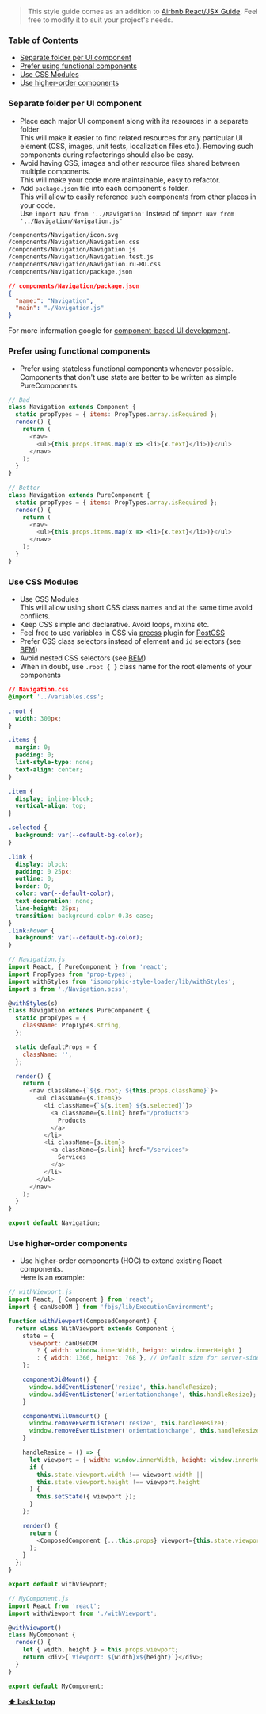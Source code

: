 > This style guide comes as an addition to
> [Airbnb React/JSX Guide](https://github.com/airbnb/javascript/tree/master/react).
> Feel free to modify it to suit your project's needs.

### Table of Contents

* [Separate folder per UI component](#separate-folder-per-ui-component)
* [Prefer using functional components](#prefer-using-functional-components)
* [Use CSS Modules](#use-css-modules)
* [Use higher-order components](#use-higher-order-components)

### Separate folder per UI component

* Place each major UI component along with its resources in a separate folder\
  This will make it easier to find related resources for any particular UI element
  (CSS, images, unit tests, localization files etc.). Removing such components during
  refactorings should also be easy.
* Avoid having CSS, images and other resource files shared between multiple
  components.\
  This will make your code more maintainable, easy to refactor.
* Add `package.json` file into each component's folder.\
  This will allow to easily reference such components from other places in your code.\
  Use `import Nav from '../Navigation'` instead of `import Nav from '../Navigation/Navigation.js'`

```md
/components/Navigation/icon.svg
/components/Navigation/Navigation.css
/components/Navigation/Navigation.js
/components/Navigation/Navigation.test.js
/components/Navigation/Navigation.ru-RU.css
/components/Navigation/package.json
```

```json
// components/Navigation/package.json
{
  "name:": "Navigation",
  "main": "./Navigation.js"
}
```

For more information google for
[component-based UI development](https://google.com/search?q=component-based+ui+development).

### Prefer using functional components

* Prefer using stateless functional components whenever possible.\
  Components that don't use state are better to be written as simple PureComponents.

```js static
// Bad
class Navigation extends Component {
  static propTypes = { items: PropTypes.array.isRequired };
  render() {
    return (
      <nav>
        <ul>{this.props.items.map(x => <li>{x.text}</li>)}</ul>
      </nav>
    );
  }
}

// Better
class Navigation extends PureComponent {
  static propTypes = { items: PropTypes.array.isRequired };
  render() {
    return (
      <nav>
        <ul>{this.props.items.map(x => <li>{x.text}</li>)}</ul>
      </nav>
    );
  }
}
```

### Use CSS Modules

* Use CSS Modules\
  This will allow using short CSS class names and at the same time avoid conflicts.
* Keep CSS simple and declarative. Avoid loops, mixins etc.
* Feel free to use variables in CSS via
  [precss](https://github.com/jonathantneal/precss) plugin for
  [PostCSS](https://github.com/postcss/postcss)
* Prefer CSS class selectors instead of element and `id` selectors (see
  [BEM](https://bem.info/))
* Avoid nested CSS selectors (see [BEM](https://bem.info/))
* When in doubt, use `.root { }` class name for the root elements of your
  components

```css
// Navigation.css
@import '../variables.css';

.root {
  width: 300px;
}

.items {
  margin: 0;
  padding: 0;
  list-style-type: none;
  text-align: center;
}

.item {
  display: inline-block;
  vertical-align: top;
}

.selected {
  background: var(--default-bg-color);
}

.link {
  display: block;
  padding: 0 25px;
  outline: 0;
  border: 0;
  color: var(--default-color);
  text-decoration: none;
  line-height: 25px;
  transition: background-color 0.3s ease;
}
.link:hover {
  background: var(--default-bg-color);
}
```

```js static
// Navigation.js
import React, { PureComponent } from 'react';
import PropTypes from 'prop-types';
import withStyles from 'isomorphic-style-loader/lib/withStyles';
import s from './Navigation.scss';

@withStyles(s)
class Navigation extends PureComponent {
  static propTypes = {
    className: PropTypes.string,
  };

  static defaultProps = {
    className: '',
  };

  render() {
    return (
      <nav className={`${s.root} ${this.props.className}`}>
        <ul className={s.items}>
          <li className={`${s.item} ${s.selected}`}>
            <a className={s.link} href="/products">
              Products
            </a>
          </li>
          <li className={s.item}>
            <a className={s.link} href="/services">
              Services
            </a>
          </li>
        </ul>
      </nav>
    );
  }
}

export default Navigation;
```

### Use higher-order components

* Use higher-order components (HOC) to extend existing React components.\
  Here is an example:

```js static
// withViewport.js
import React, { Component } from 'react';
import { canUseDOM } from 'fbjs/lib/ExecutionEnvironment';

function withViewport(ComposedComponent) {
  return class WithViewport extends Component {
    state = {
      viewport: canUseDOM
        ? { width: window.innerWidth, height: window.innerHeight }
        : { width: 1366, height: 768 }, // Default size for server-side rendering
    };

    componentDidMount() {
      window.addEventListener('resize', this.handleResize);
      window.addEventListener('orientationchange', this.handleResize);
    }

    componentWillUnmount() {
      window.removeEventListener('resize', this.handleResize);
      window.removeEventListener('orientationchange', this.handleResize);
    }

    handleResize = () => {
      let viewport = { width: window.innerWidth, height: window.innerHeight };
      if (
        this.state.viewport.width !== viewport.width ||
        this.state.viewport.height !== viewport.height
      ) {
        this.setState({ viewport });
      }
    };

    render() {
      return (
        <ComposedComponent {...this.props} viewport={this.state.viewport} />
      );
    }
  };
}

export default withViewport;
```

```js static
// MyComponent.js
import React from 'react';
import withViewport from './withViewport';

@withViewport()
class MyComponent {
  render() {
    let { width, height } = this.props.viewport;
    return <div>{`Viewport: ${width}x${height}`}</div>;
  }
}

export default MyComponent;
```

**[⬆ back to top](#table-of-contents)**
